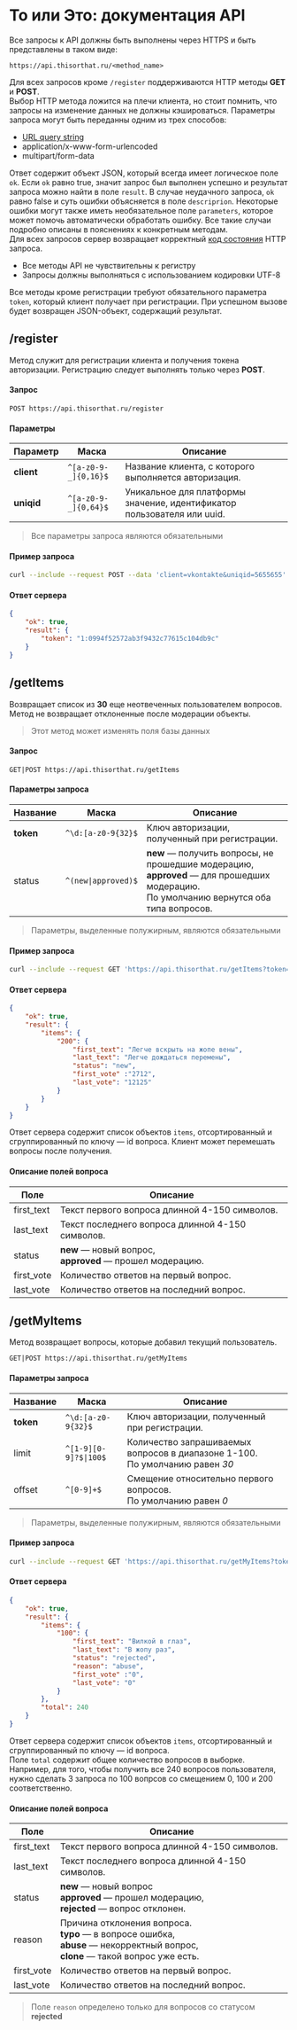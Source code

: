 # То или Это: документация API

Все запросы к API должны быть выполнены через HTTPS и быть представлены в таком виде:

```
https://api.thisorthat.ru/<method_name>
```

Для всех запросов кроме `/register` поддерживаются HTTP методы **GET** и **POST**.  
Выбор HTTP метода ложится на плечи клиента, но стоит помнить, что запросы на изменение данных не должны кэшироваться.
Параметры запроса могут быть переданны одним из трех способов:

- [URL query string](https://en.wikipedia.org/wiki/Query_string)
- application/x-www-form-urlencoded
- multipart/form-data

Ответ содержит объект JSON, который всегда имеет логическое поле `ok`. Если `ok` равно true, значит запрос был выполнен успешно и результат запроса можно найти в поле `result`. В случае неудачного запроса, `ok` равно false и суть ошибки объясняется в поле `descriprion`. Некоторые ошибки могут также иметь необязательное поле `parameters`, которое может помочь автоматически обработать ошибку. Все такие случаи подробно описаны в пояснениях к конкретным методам.  
Для всех запросов сервер возвращает корректный [код состояния](https://en.wikipedia.org/wiki/List_of_HTTP_status_codes) HTTP запроса.

- Все методы API не чувствительны к регистру
- Запросы должны выполняться с использованием кодировки UTF-8

Все методы кроме регистрации требуют обязательного параметра `token`, который клиент получает при регистрации.
При успешном вызове будет возвращен JSON-объект, содержащий результат.

## /register

Метод служит для регистрации клиента и получения токена авторизации.
Регистрацию следует выполнять только через **POST**.

#### Запрос

```
POST https://api.thisorthat.ru/register
```

#### Параметры
| Параметр | Маска | Описание |
|----------|--------------|----------|
| **client** | `^[a-z0-9-_]{0,16}$` | Название клиента, с которого выполняется авторизация. |
| **uniqid** | `^[a-z0-9-_]{0,64}$` | Уникальное для платформы значение, идентификатор пользователя или uuid. |

> Все параметры запроса являются обязательными

#### Пример запроса

```bash
curl --include --request POST --data 'client=vkontakte&uniqid=5655655' 'https://api.thisorthat.ru/register'
```

#### Ответ сервера

```json
{
    "ok": true,
    "result": {
        "token": "1:0994f52572ab3f9432c77615c104db9c"
    }
}
```

## /getItems

Возвращает список из **30** еще неотвеченных пользователем вопросов. Метод не возвращает отклоненные после модерации объекты.
> Этот метод может изменять поля базы данных

#### Запрос
```
GET|POST https://api.thisorthat.ru/getItems
```

#### Параметры запроса
| Название | Маска | Описание |
|----------|-------|----------|
| **token** | `^\d:[a-z0-9{32}$`   | Ключ авторизации, полученный при регистрации. |
| status    | `^(new\|approved)$`  | **new** — получить вопросы, не прошедшие модерацию, <br>**approved** — для прошедших модерацию. <br>По умолчанию вернутся оба типа вопросов. |

> Параметры, выделенные полужирным, являются обязательными

#### Пример запроса

```bash
curl --include --request GET 'https://api.thisorthat.ru/getItems?token=1:0994f52572ab3f9432c77615c104db9c&status=approve'
```

#### Ответ сервера

```json
{
    "ok": true,
    "result": {
        "items": {
            "200": {
                "first_text": "Легче вскрыть на жопе вены",
                "last_text": "Легче дождаться перемены",
                "status": "new",
                "first_vote" :"2712",
                "last_vote": "12125"
            }
        }
    }
}
```

Ответ сервера содержит список объектов `items`, отсортированный и сгруппированный по ключу — id вопроса. Клиент может перемешать вопросы после получения.

#### Описание полей вопроса

| Поле | Описание |
|------|----------|
| first_text | Текст первого вопроса длинной 4-150 символов. |
| last_text  | Текст последнего вопроса длинной 4-150 символов. |
| status     | **new** — новый вопрос, <br>**approved** — прошел модерацию. |
| first_vote | Количество ответов на первый вопрос. |
| last_vote  | Количество ответов на последний вопрос. |


## /getMyItems

Метод возвращает вопросы, которые добавил текущий пользователь.

```
GET|POST https://api.thisorthat.ru/getMyItems
```

#### Параметры запроса
| Название | Маска | Описание |
|----------|-------|----------|
| **token** | `^\d:[a-z0-9{32}$`    | Ключ авторизации, полученный при регистрации. |
| limit     | `^[1-9][0-9]?$\|100$` | Количество запрашиваемых вопросов в диапазоне 1-100. <br>По умолчанию равен _30_ |
| offset    | `^[0-9]+$`            | Смещение относительно первого вопросов. <br>По умолчанию равен _0_ |

> Параметры, выделенные полужирным, являются обязательными

#### Пример запроса

```bash
curl --include --request GET 'https://api.thisorthat.ru/getMyItems?token=1:0994f52572ab3f9432c77615c104db9c&limit=1&offset=10'
```

#### Ответ сервера

```json
{
    "ok": true,
    "result": {
        "items": {
            "100": {
                "first_text": "Вилкой в глаз",
                "last_text": "В жопу раз",
                "status": "rejected",
                "reason": "abuse",
                "first_vote" :"0",
                "last_vote": "0"
            }
        },
        "total": 240
    }
}
```

Ответ сервера содержит список объектов `items`, отсортированный и сгруппированный по ключу — id вопроса.  
Поле `total` содержит общее количество вопросов в выборке. Например, для того, чтобы получить все 240 вопросов пользователя, 
нужно сделать 3 запроса по 100 вопрсов со смещением 0, 100 и 200 соответственно.

#### Описание полей вопроса

| Поле | Описание |
|------|----------|
| first_text | Текст первого вопроса длинной 4-150 символов. |
| last_text  | Текст последнего вопроса длинной 4-150 символов. |
| status     | **new** — новый вопрос <br>**approved** — прошел модерацию, <br>**rejected** — вопрос отклонен. |
| reason     | Причина отклонения вопроса. <br>**typo** — в вопросе ошибка, <br>**abuse** — некорректный вопрос, <br>**clone** — такой вопрос уже есть. |
| first_vote | Количество ответов на первый вопрос. |
| last_vote  | Количество ответов на последний вопрос. |

> Поле `reason` определено только для вопросов со статусом **rejected**
